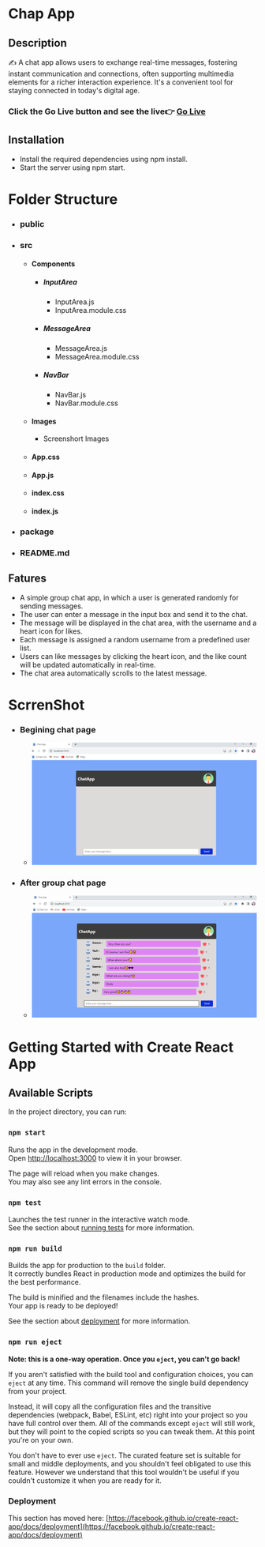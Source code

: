 # Chap App
## Description
✍ A chat app allows users to exchange real-time messages, fostering instant communication and connections, often supporting multimedia elements for a richer interaction experience. It's a convenient tool for staying connected in today's digital age.

### Click the Go Live button and see the live👉 [Go Live]()

## Installation
- Install the required dependencies using npm install.
- Start the server using npm start.

# Folder Structure

   - ### public
   - ### src
        - #### Components
            - ##### InputArea
                - InputArea.js
                - InputArea.module.css
            - ##### MessageArea
                - MessageArea.js
                - MessageArea.module.css
            - ##### NavBar
                - NavBar.js
                - NavBar.module.css
        - #### Images
            - Screenshort Images
        - #### App.css
        - #### App.js
        - #### index.css
        - #### index.js
   - ### package
   - ### README.md

## Fatures

 - A simple group chat app, in which a user is generated randomly for sending messages.
 - The user can enter a message in the input box and send it to the chat.
 - The message will be displayed in the chat area, with the username and a heart icon for likes.
 - Each message is assigned a random username from a predefined user list.
 - Users can like messages by clicking the heart icon, and the like count will be updated automatically in real-time.
 - The chat area automatically scrolls to the latest message.

# ScrrenShot
   - ### Begining chat page
      - ![Befor-Chat](./src/Images/Before-Chat.png)
   - ### After group chat page
      - ![After-Chat](./src/Images/After-Chat.png)


# Getting Started with Create React App

## Available Scripts

In the project directory, you can run:

### `npm start`

Runs the app in the development mode.\
Open [http://localhost:3000](http://localhost:3000) to view it in your browser.

The page will reload when you make changes.\
You may also see any lint errors in the console.

### `npm test`

Launches the test runner in the interactive watch mode.\
See the section about [running tests](https://facebook.github.io/create-react-app/docs/running-tests) for more information.

### `npm run build`

Builds the app for production to the `build` folder.\
It correctly bundles React in production mode and optimizes the build for the best performance.

The build is minified and the filenames include the hashes.\
Your app is ready to be deployed!

See the section about [deployment](https://facebook.github.io/create-react-app/docs/deployment) for more information.

### `npm run eject`

**Note: this is a one-way operation. Once you `eject`, you can't go back!**

If you aren't satisfied with the build tool and configuration choices, you can `eject` at any time. This command will remove the single build dependency from your project.

Instead, it will copy all the configuration files and the transitive dependencies (webpack, Babel, ESLint, etc) right into your project so you have full control over them. All of the commands except `eject` will still work, but they will point to the copied scripts so you can tweak them. At this point you're on your own.

You don't have to ever use `eject`. The curated feature set is suitable for small and middle deployments, and you shouldn't feel obligated to use this feature. However we understand that this tool wouldn't be useful if you couldn't customize it when you are ready for it.

### Deployment

This section has moved here: [https://facebook.github.io/create-react-app/docs/deployment](https://facebook.github.io/create-react-app/docs/deployment)


